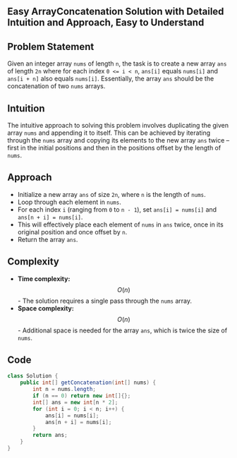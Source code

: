 ## Easy ArrayConcatenation Solution with Detailed Intuition and Approach, Easy to Understand

## Problem Statement
Given an integer array `nums` of length `n`, the task is to create a new array `ans` of length `2n` where for each index `0 <= i < n`, `ans[i]` equals `nums[i]` and `ans[i + n]` also equals `nums[i]`. Essentially, the array `ans` should be the concatenation of two `nums` arrays.

## Intuition
The intuitive approach to solving this problem involves duplicating the given array `nums` and appending it to itself. This can be achieved by iterating through the `nums` array and copying its elements to the new array `ans` twice – first in the initial positions and then in the positions offset by the length of `nums`.

## Approach
- Initialize a new array `ans` of size `2n`, where `n` is the length of `nums`.
- Loop through each element in `nums`.
- For each index `i` (ranging from `0` to `n - 1`), set `ans[i] = nums[i]` and `ans[n + i] = nums[i]`.
- This will effectively place each element of `nums` in `ans` twice, once in its original position and once offset by `n`.
- Return the array `ans`.

## Complexity
- **Time complexity:** $$O(n)$$ - The solution requires a single pass through the `nums` array.
- **Space complexity:** $$O(n)$$ - Additional space is needed for the array `ans`, which is twice the size of `nums`.

## Code
```java
class Solution {
    public int[] getConcatenation(int[] nums) {
        int n = nums.length;
        if (n == 0) return new int[]{};
        int[] ans = new int[n * 2];
        for (int i = 0; i < n; i++) {
            ans[i] = nums[i];
            ans[n + i] = nums[i];
        }
        return ans;
    }
}
```